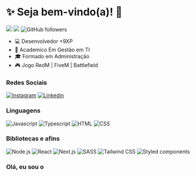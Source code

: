 # :sparkles: Seja bem-vindo(a)! :vulcan_salute:

![](https://komarev.com/ghpvc/?username=jessicamedeirosp&color=000000)
![](https://estruyf-github.azurewebsites.net/api/VisitorHit?user=jessicamedeirosp&countColorcountColor&countColor=%232979ff) ![GitHub followers](https://img.shields.io/github/followers/jessicamedeirosp?label=Follow&style=social)

- :computer: Desenvolvedor +9XP
- :open_book: Academico Em Gestão em TI
- :mortar_board: Formado em Administração
- :video_game: Jogo RedM | FiveM | Battlefield

### Redes Sociais

[![Instagram](https://img.shields.io/badge/Instagram-E4405F?style=flat&logo=instagram&logoColor=white)](https://www.instagram.com/correa10k/)
[![Linkedin](https://img.shields.io/badge/LinkedIn-0077B5?style=flat&logo=linkedin)](https://www.linkedin.com/in/jessicamedeirospocarli/)

### Linguagens

![Javascript](https://img.shields.io/badge/Javascript-282C34?style=flat&logo=javascript)
![Typescript](https://img.shields.io/badge/Typescript-282C34?logo=typescript)
![HTML](https://img.shields.io/badge/HTML-282C34?logo=html5)
![CSS](https://img.shields.io/badge/CSS-282C34?logo=css3&logoColor=1572B6)

### Bibliotecas e afins

![Node.js](https://img.shields.io/badge/Node.js-282C34?logo=node.js)
![React](https://img.shields.io/badge/React-282C34?logo=react)
![Next.js](https://img.shields.io/badge/Next.js-282C34?logo=next.js)
![SASS](https://img.shields.io/badge/SASS-282C34?logo=sass)
![Tailwind CSS](https://img.shields.io/badge/Tailwind%20CSS-282C34?logo=tailwind-css)
![Styled components](https://img.shields.io/badge/Styled%20components-282C34?logo=styled-components)

### Olá, eu sou o <span style="color:blue;" id="typed"></span>

<script>
    const typedTextSpan = document.querySelector("#typed");
    const textArray = ["Fagundes"];
    const typingDelay = 200;
    const erasingDelay = 100;
    const newTextDelay = 2000;
    let textArrayIndex = 0;
    let charIndex = 0;

    function type() {
        if (charIndex < textArray[textArrayIndex].length) {
            typedTextSpan.textContent += textArray[textArrayIndex].charAt(charIndex);
            charIndex++;
            setTimeout(type, typingDelay);
        } else {
            setTimeout(erase, newTextDelay);
        }
    }

    function erase() {
        if (charIndex > 0) {
            typedTextSpan.textContent = textArray[textArrayIndex].substring(0, charIndex - 1);
            charIndex--;
            setTimeout(erase, erasingDelay);
        } else {
            textArrayIndex++;
            if (textArrayIndex >= textArray.length) textArrayIndex = 0;
            setTimeout(type, typingDelay + 1100);
        }
    }

    document.addEventListener("DOMContentLoaded", function () {
        setTimeout(type, newTextDelay + 250);
    });
</script>
